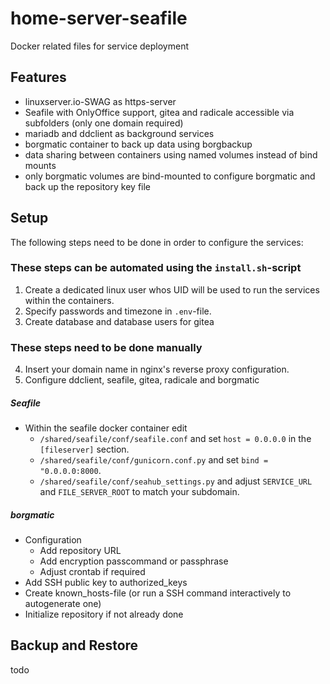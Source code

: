 # home-server-seafile
Docker related files for service deployment

## Features
- linuxserver.io-SWAG as https-server
- Seafile with OnlyOffice support, gitea and radicale accessible via subfolders (only one domain required)
- mariadb and ddclient as background services
- borgmatic container to back up data using borgbackup
- data sharing between containers using named volumes instead of bind mounts
- only borgmatic volumes are bind-mounted to configure borgmatic and back up the repository key file

## Setup
The following steps need to be done in order to configure the services:
### These steps can be automated using the `install.sh`-script
1. Create a dedicated linux user whos UID will be used to run the services within the containers.
2. Specify passwords and timezone in `.env`-file.
3. Create database and database users for gitea

### These steps need to be done manually
4. Insert your domain name in nginx's reverse proxy configuration. 
5. Configure ddclient, seafile, gitea, radicale and borgmatic

##### Seafile
- Within the seafile docker container edit
	- `/shared/seafile/conf/seafile.conf` and set `host = 0.0.0.0` in the `[fileserver]` section.
	- `/shared/seafile/conf/gunicorn.conf.py` and set `bind = "0.0.0.0:8000`.
	- `/shared/seafile/conf/seahub_settings.py` and adjust `SERVICE_URL` and `FILE_SERVER_ROOT` to match your subdomain.

##### borgmatic
- Configuration
	- Add repository URL
	- Add encryption passcommand or passphrase
	- Adjust crontab if required
- Add SSH public key to authorized\_keys
- Create known\_hosts-file (or run a SSH command interactively to autogenerate one)
- Initialize repository if not already done

## Backup and Restore
todo
